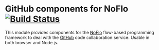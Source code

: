 GitHub components for NoFlo [![Build Status](https://secure.travis-ci.org/noflo/noflo-github.png?branch=master)](https://travis-ci.org/noflo/noflo-github)
=========================

This module provides components for the [NoFlo](http://noflojs.org/) flow-based programming framework to deal with the [GitHub](http://github.com/) code collaboration service. Usable in both browser and Node.js.

